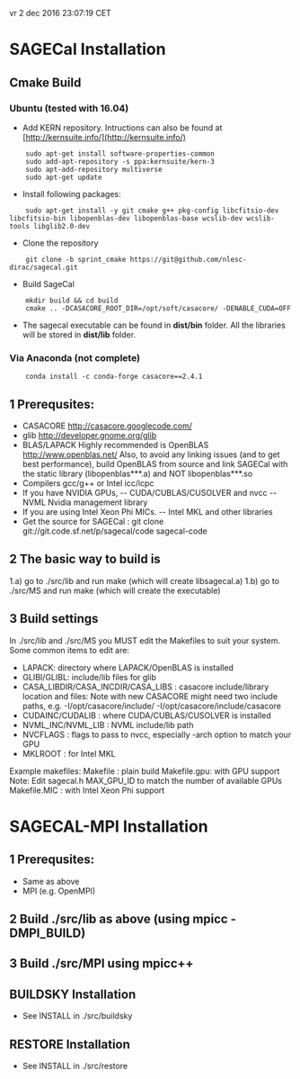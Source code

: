 vr  2 dec 2016 23:07:19 CET

# SAGECal Installation

## Cmake Build

### Ubuntu (tested with 16.04)
- Add KERN repository. Intructions can also be found at [http://kernsuite.info/](http://kernsuite.info/)
```
    sudo apt-get install software-properties-common
    sudo add-apt-repository -s ppa:kernsuite/kern-3
    sudo apt-add-repository multiverse
    sudo apt-get update
```

- Install following packages:
```
    sudo apt-get install -y git cmake g++ pkg-config libcfitsio-dev libcfitsio-bin libopenblas-dev libopenblas-base wcslib-dev wcslib-tools libglib2.0-dev
```

- Clone the repository
```
    git clone -b sprint_cmake https://git@github.com/nlesc-dirac/sagecal.git

```

- Build SageCal
```
    mkdir build && cd build
    cmake .. -DCASACORE_ROOT_DIR=/opt/soft/casacore/ -DENABLE_CUDA=OFF
```

- The sagecal executable can be found in
    **dist/bin** folder. All the libraries will be stored in **dist/lib** folder. 



### Via Anaconda (not complete)
```
    conda install -c conda-forge casacore==2.4.1
```


## 1 Prerequsites:
 - CASACORE http://casacore.googlecode.com/
 - glib http://developer.gnome.org/glib
 - BLAS/LAPACK
   Highly recommended is OpenBLAS http://www.openblas.net/
   Also, to avoid any linking issues (and to get best performance), build OpenBLAS from source and link SAGECal with the static library (libopenblas***.a) and NOT libopenblas***.so
 - Compilers gcc/g++ or Intel icc/icpc 
 - If you have NVIDIA GPUs, 
  -- CUDA/CUBLAS/CUSOLVER and nvcc
  -- NVML Nvidia management library
 - If you are using Intel Xeon Phi MICs.
  -- Intel MKL and other libraries
 - Get the source for SAGECal : git clone git://git.code.sf.net/p/sagecal/code sagecal-code



## 2 The basic way to build is
  1.a) go to ./src/lib  and run make (which will create libsagecal.a)
  1.b) go to ./src/MS and run make (which will create the executable)

## 3 Build settings
In ./src/lib and ./src/MS you MUST edit the Makefiles to suit your system. Some common items to edit are:
 - LAPACK: directory where LAPACK/OpenBLAS is installed
 - GLIBI/GLIBL: include/lib files for glib
 - CASA_LIBDIR/CASA_INCDIR/CASA_LIBS : casacore include/library location and files:
  Note with new CASACORE might need two include paths, e.g.
    -I/opt/casacore/include/ -I/opt/casacore/include/casacore
 - CUDAINC/CUDALIB : where CUDA/CUBLAS/CUSOLVER is installed
 - NVML_INC/NVML_LIB : NVML include/lib path
 - NVCFLAGS : flags to pass to nvcc, especially -arch option to match your GPU  
 - MKLROOT : for Intel MKL

 Example makefiles: 
   Makefile : plain build
   Makefile.gpu: with GPU support
   Note: Edit sagecal.h MAX_GPU_ID to match the number of available GPUs
   Makefile.MIC : with Intel Xeon Phi support



# SAGECAL-MPI Installation

## 1 Prerequsites:
 - Same as above 
 - MPI (e.g. OpenMPI)

## 2 Build ./src/lib as above (using mpicc -DMPI_BUILD)

## 3 Build ./src/MPI using mpicc++



## BUILDSKY Installation

  - See INSTALL in ./src/buildsky


## RESTORE Installation

  - See INSTALL in ./src/restore
